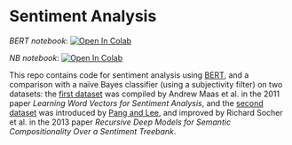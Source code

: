 # Sentiment Analysis

*BERT notebook*: [![Open In Colab](https://colab.research.google.com/assets/colab-badge.svg)](https://colab.research.google.com/github/joel-n/sentiment-analysis/blob/main/BERT_sentiment_prediction.ipynb)

*NB notebook*: [![Open In Colab](https://colab.research.google.com/assets/colab-badge.svg)](https://colab.research.google.com/github/joel-n/sentiment-analysis/blob/main/subjectivity_classification.ipynb)

This repo contains code for sentiment analysis using [BERT](https://github.com/google-research/bert), and a comparison with a naïve Bayes classifier (using a subjectivity filter) on two datasets: the [first dataset](https://ai.stanford.edu/~amaas/data/sentiment/) was compiled by Andrew Maas et al. in the 2011 paper *Learning Word Vectors for Sentiment Analysis*, and the [second dataset](https://nlp.stanford.edu/sentiment/) was introduced by [Pang and Lee](https://www.cs.cornell.edu/home/llee/papers/pang-lee-stars.home.html), and improved by Richard Socher et al. in the 2013 paper *Recursive Deep Models for Semantic Compositionality Over a Sentiment Treebank*.
